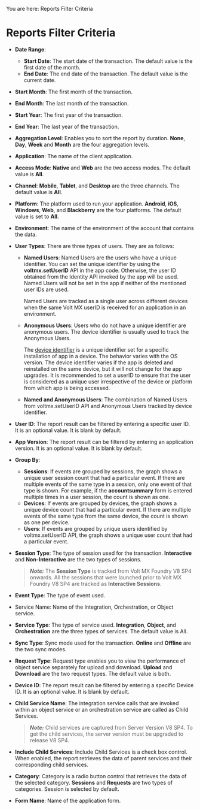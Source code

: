                             

You are here: Reports Filter Criteria

Reports Filter Criteria
=======================

*   **Date Range**:
    *   **Start Date**: The start date of the transaction. The default value is the first date of the month.
    *   **End Date**: The end date of the transaction. The default value is the current date.
*   **Start Month**: The first month of the transaction.
*   **End Month**: The last month of the transaction.
*   **Start Year**: The first year of the transaction.
*   **End Year**: The last year of the transaction.
*   **Aggregation Level**: Enables you to sort the report by duration. **None**, **Day**, **Week** and **Month** are the four aggregation levels.  
    
*   **Application**: The name of the client application.
*   **Access Mode**: **Native** and **Web** are the two access modes. The default value is **All**.
*   **Channel**: **Mobile**, **Tablet**, and **Desktop** are the three channels. The default value is **All**.
*   **Platform**: The platform used to run your application. **Android**, **iOS**, **Windows**, **Web**, and **Blackberry** are the four platforms. The default value is set to **All**.
*   **Environment**: The name of the environment of the account that contains the data.
*   **User Types**: There are three types of users. They are as follows:
    *   **Named Users**: Named Users are the users who have a unique identifier. You can set the unique identifier by using the **voltmx.setUserID** API in the app code. Otherwise, the user ID obtained from the Identity API invoked by the app will be used. Named Users will not be set in the app if neither of the mentioned user IDs are used.
        
        Named Users are tracked as a single user across different devices when the same Volt MX userID is received for an application in an environment.
        
    *   **Anonymous Users**: Users who do not have a unique identifier are anonymous users. The device identifier is usually used to track the Anonymous Users.
        
        The [device identifier](../../../../Iris/iris_api_dev_guide/content/voltmx.os_objects_deviceinfo.md) is a unique identifier set for a specific installation of app in a device. The behavior varies with the OS version. The device identifier varies if the app is deleted and reinstalled on the same device, but it will not change for the app upgrades. It is recommended to set a userID to ensure that the user is considered as a unique user irrespective of the device or platform from which app is being accessed.
        
    *   **Named and Anonymous Users**: The combination of Named Users from voltmx.setUserID API and Anonymous Users tracked by device identifier.
*   **User ID**: The report result can be filtered by entering a specific user ID. It is an optional value. It is blank by default.
*   **App Version**: The report result can be filtered by entering an application version. It is an optional value. It is blank by default.
*   **Group By**:
    *   **Sessions**: If events are grouped by sessions, the graph shows a unique user session count that had a particular event. If there are multiple events of the same type in a session, only one event of that type is shown. For example, if the **accountsummary** form is entered multiple times in a user session, the count is shown as one.
    *   **Devices**: If events are grouped by devices, the graph shows a unique device count that had a particular event. If there are multiple events of the same type from the same device, the count is shown as one per device.
    *   **Users**: If events are grouped by unique users identified by voltmx.setUserID API, the graph shows a unique user count that had a particular event.
*   **Session Type**: The type of session used for the transaction. **Interactive** and **Non-Interactive** are the two types of sessions.  
    
    > **_Note:_** The **Session Type** is tracked from Volt MX Foundry V8 SP4 onwards. All the sessions that were launched prior to Volt MX Foundry V8 SP4 are tracked as **Interactive Sessions**.
    
*   **Event Type**: The type of event used.
*   Service Name: Name of the Integration, Orchestration, or Object service.
*   **Service Type**: The type of service used. **Integration**, **Object**, and **Orchestration** are the three types of services. The default value is All.
*   **Sync Type**: Sync mode used for the transaction. **Online** and **Offline** are the two sync modes.
*   **Request Type**: Request type enables you to view the performance of object service separately for upload and download. **Upload** and **Download** are the two request types. The default value is both.
*   **Device ID**: The report result can be filtered by entering a specific Device ID. It is an optional value. It is blank by default.
*   **Child Service Name**: The integration service calls that are invoked within an object service or an orchestration service are called as Child Services.
    
    > **_Note:_** Child services are captured from Server Version V8 SP4. To get the child services, the server version must be upgraded to release V8 SP4.
    
*   **Include Child Services**: Include Child Services is a check box control. When enabled, the report retrieves the data of parent services and their corresponding child services.
*   **Category**: Category is a radio button control that retrieves the data of the selected category. **Sessions** and **Requests** are two types of categories. Session is selected by default.
*   **Form Name**: Name of the application form.
